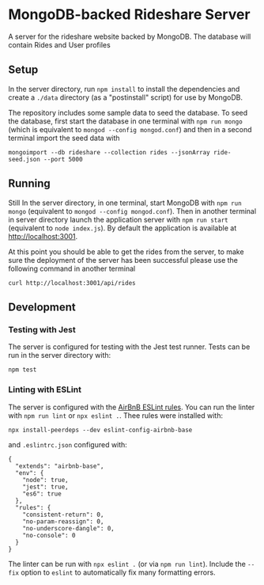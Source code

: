 # MongoDB-backed Rideshare Server

A server for the rideshare website backed by MongoDB. 
The database will contain Rides and User profiles


## Setup

In the server directory, run `npm install` to install the dependencies and create a `./data` directory (as a "postinstall" script) for use by MongoDB.

The repository includes some sample data to seed the database. To seed the database, first start the database in one terminal with `npm run mongo` (which is equivalent to `mongod --config mongod.conf`) and then in a second terminal import the seed data with

```
mongoimport --db rideshare --collection rides --jsonArray ride-seed.json --port 5000
```

## Running

Still In the server directory, in one terminal, start MongoDB with `npm run mongo` (equivalent to `mongod --config mongod.conf`). Then in another terminal in server directory launch the application server  with `npm run start` (equivalent to `node index.js`). By default the application is available at <http://localhost:3001>.

At this point you should be able to get the rides from the server, to make sure the deployment of the server has been successful please use the following command in another terminal

```
curl http://localhost:3001/api/rides
```

## Development

### Testing with Jest

The server is configured for testing with the Jest test runner. Tests can be run in the server directory with:

```
npm test
```

### Linting with ESLint

The server is configured with the [AirBnB ESLint rules](https://github.com/airbnb/javascript). You can run the linter with `npm run lint` or `npx eslint .`. Thee rules were installed with:

```
npx install-peerdeps --dev eslint-config-airbnb-base
```

and `.eslintrc.json` configured with:

```
{
  "extends": "airbnb-base",
  "env": {
    "node": true,
    "jest": true,
    "es6": true
  },
  "rules": {
    "consistent-return": 0,
    "no-param-reassign": 0,
    "no-underscore-dangle": 0,
    "no-console": 0
  }
}
```

The linter can be run with `npx eslint .` (or via `npm run lint`). Include the `--fix` option to `eslint` to automatically fix many formatting errors.
